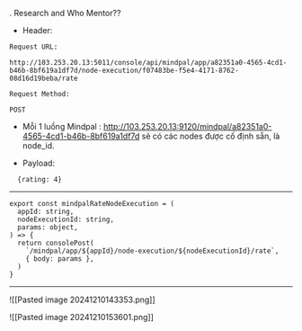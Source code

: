 

.  Research and Who Mentor?? 
- Header: 
```
Request URL:

http://103.253.20.13:5011/console/api/mindpal/app/a82351a0-4565-4cd1-b46b-8bf619a1df7d/node-execution/f07483be-f5e4-4171-8762-08d16d19beba/rate

Request Method:

POST
```
- Mỗi 1 luồng Mindpal : http://103.253.20.13:9120/mindpal/a82351a0-4565-4cd1-b46b-8bf619a1df7d
sẽ có các nodes được cố định sẵn, là node_id. 

- Payload: 
```
  {rating: 4}
```

-------------

```
export const mindpalRateNodeExecution = (
  appId: string,
  nodeExecutionId: string,
  params: object,
) => {
  return consolePost(
    `/mindpal/app/${appId}/node-execution/${nodeExecutionId}/rate`,
    { body: params },
  )
}
```

-------------


![[Pasted image 20241210143353.png]]


![[Pasted image 20241210153601.png]]